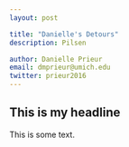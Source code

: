 ```yaml
---
layout: post

title: "Danielle's Detours"
description: Pilsen 

author: Danielle Prieur
email: dmprieur@umich.edu
twitter: prieur2016
---
```


## This is my headline 

This is some text. 
